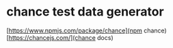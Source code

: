 # chance test data generator

[https://www.npmjs.com/package/chance](npm chance)  
[https://chancejs.com/](chance docs)  



